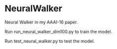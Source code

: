 # NeuralWalker
Neural Walker in my AAAI-16 paper.

Run run_neural_walker_dim100.py to train the model.

Run test_neural_walker.py to test the model. 
